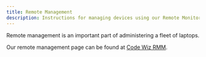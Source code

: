 ```yaml
---
title: Remote Management
description: Instructions for managing devices using our Remote Monitoring and Managment System
---
```


Remote management is an important part of administering a fleet of laptops.

Our remote management page can be found at [Code Wiz RMM](https://rmm.smartkidsllc.com/).
